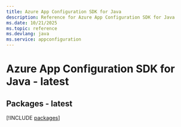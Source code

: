 ```yaml
---
title: Azure App Configuration SDK for Java
description: Reference for Azure App Configuration SDK for Java
ms.date: 10/21/2025
ms.topic: reference
ms.devlang: java
ms.service: appconfiguration
---
```

# Azure App Configuration SDK for Java - latest
## Packages - latest
[!INCLUDE [packages](app-configuration-index.md)]